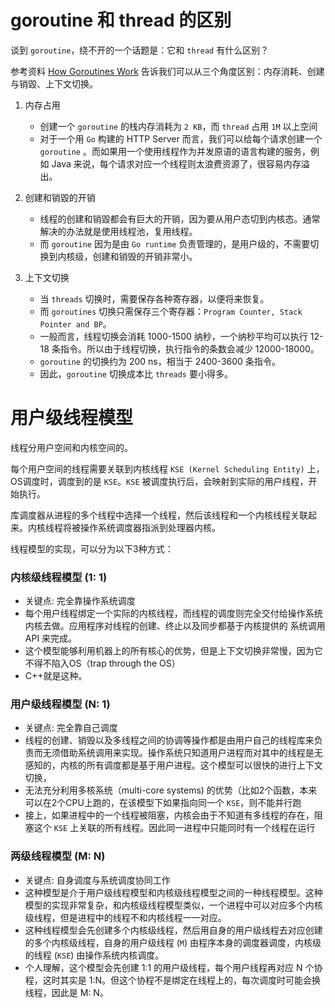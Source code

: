 # goroutine 和 thread 的区别
谈到 `goroutine`，绕不开的一个话题是：它和 `thread` 有什么区别？

参考资料 [How Goroutines Work](https://blog.nindalf.com/posts/how-goroutines-work/) 告诉我们可以从三个角度区别：内存消耗、创建与销毀、上下文切换。

1. 内存占用
    - 创建一个 `goroutine` 的栈内存消耗为 `2 KB`，而 `thread` 占用 `1M` 以上空间
    -  对于一个用 `Go` 构建的 HTTP Server 而言，我们可以给每个请求创建一个 `goroutine` 。而如果用一个使用线程作为并发原语的语言构建的服务，例如 Java 来说，每个请求对应一个线程则太浪费资源了，很容易内存溢出。

2. 创建和销毀的开销
    - 线程的创建和销毀都会有巨大的开销，因为要从用户态切到内核态。通常解决的办法就是使用线程池，复用线程。
    - 而 `goroutine` 因为是由 `Go runtime` 负责管理的，是用户级的，不需要切换到内核级，创建和销毁的开销非常小。
    
3. 上下文切换
    - 当 `threads` 切换时，需要保存各种寄存器，以便将来恢复。
    - 而 `goroutines` 切换只需保存三个寄存器：`Program Counter, Stack Pointer and BP`。
    - 一般而言，线程切换会消耗 1000-1500 纳秒，一个纳秒平均可以执行 12-18 条指令。所以由于线程切换，执行指令的条数会减少 12000-18000。
    - `goroutine` 的切换约为 200 ns，相当于 2400-3600 条指令。
    - 因此，`goroutine` 切换成本比 `threads` 要小得多。



# 用户级线程模型

线程分用户空间和内核空间的。

每个用户空间的线程需要关联到内核线程 `KSE (Kernel Scheduling Entity)` 上，OS调度时，调度到的是 `KSE`。`KSE` 被调度执行后，会映射到实际的用户线程，开始执行。

库调度器从进程的多个线程中选择一个线程，然后该线程和一个内核线程关联起来。内核线程将被操作系统调度器指派到处理器内核。



线程模型的实现，可以分为以下3种方式：



### 内核级线程模型 (1: 1)

- 关键点: 完全靠操作系统调度
- 每个用户线程绑定一个实际的内核线程，而线程的调度则完全交付给操作系统内核去做。应用程序对线程的创建、终止以及同步都基于内核提供的 系统调用API 来完成。
- 这个模型能够利用机器上的所有核心的优势，但是上下文切换非常慢，因为它不得不陷入OS（trap through the OS）
- C++就是这种。



### 用户级线程模型 (N: 1)

- 关键点: 完全靠自己调度
- 线程的创建、销毁以及多线程之间的协调等操作都是由用户自己的线程库来负责而无须借助系统调用来实现。操作系统只知道用户进程而对其中的线程是无感知的，内核的所有调度都是基于用户进程。这个模型可以很快的进行上下文切换，
- 无法充分利用多核系统（multi-core systems) 的优势（比如2个函数，本来可以在2个CPU上跑的，在该模型下如果指向同一个 `KSE`，则不能并行跑
- 接上，如果进程中的一个线程被阻塞，内核会由于不知道有多线程的存在，阻塞这个 `KSE` 上关联的所有线程。因此同一进程中只能同时有一个线程在运行



### 两级线程模型 (M: N)

- 关键点: 自身调度与系统调度协同工作
- 这种模型是介于用户级线程模型和内核级线程模型之间的一种线程模型。这种模型的实现非常复杂，和内核级线程模型类似，一个进程中可以对应多个内核级线程，但是进程中的线程不和内核线程一一对应。
- 这种线程模型会先创建多个内核级线程，然后用自身的用户级线程去对应创建的多个内核级线程，自身的用户级线程 (`M`) 由程序本身的调度器调度，内核级的线程 (`KSE`) 由操作系统内核调度。
- 个人理解，这个模型会先创建 1:1 的用户级线程，每个用户线程再对应 N 个协程，这时其实是 1:N。但这个协程不是绑定在线程上的，每次调度时可能会换线程，因此是 M: N。

